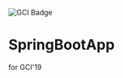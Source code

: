 ![GCI Badge](https://img.shields.io/badge/Google%20Code%20In-JBoss%20Community-red?style=flatr&labelColor=fdb900)

# SpringBootApp
for GCI'19
